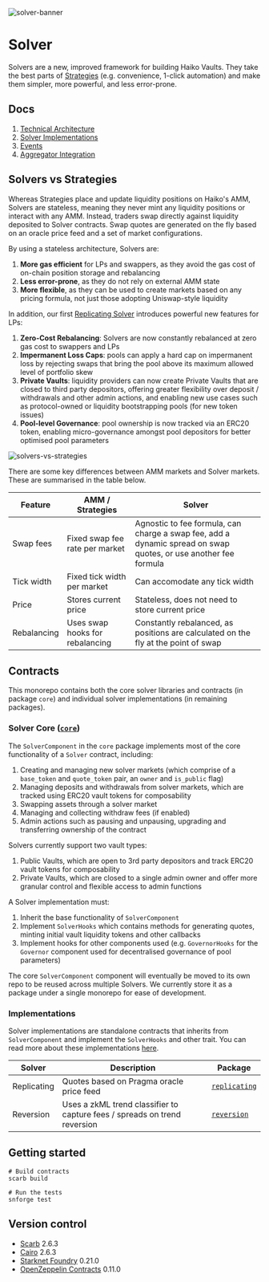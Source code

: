 ![solver-banner](https://github.com/user-attachments/assets/e9db3d1f-089a-42fa-9a4f-ebb33815140a)

# Solver

Solvers are a new, improved framework for building Haiko Vaults. They take the best parts of [Strategies](https://haiko-docs.gitbook.io/docs/protocol/strategy-vaults) (e.g. convenience, 1-click automation) and make them simpler, more powerful, and less error-prone.

## Docs

1. [Technical Architecture](./docs/1-technical-architecture.md)
2. [Solver Implementations](./docs/2-solver-implementations.md)
3. [Events](./docs/3-events.md)
4. [Aggregator Integration](./docs/4-aggregator-integration.md)

## Solvers vs Strategies

Whereas Strategies place and update liquidity positions on Haiko's AMM, Solvers are stateless, meaning they never mint any liquidity positions or interact with any AMM. Instead, traders swap directly against liquidity deposited to Solver contracts. Swap quotes are generated on the fly based on an oracle price feed and a set of market configurations.

By using a stateless architecture, Solvers are:

1. **More gas efficient** for LPs and swappers, as they avoid the gas cost of on-chain position storage and rebalancing
2. **Less error-prone**, as they do not rely on external AMM state
3. **More flexible**, as they can be used to create markets based on any pricing formula, not just those adopting Uniswap-style liquidity

In addition, our first [Replicating Solver](./packages/replicating/) introduces powerful new features for LPs:

1. **Zero-Cost Rebalancing**: Solvers are now constantly rebalanced at zero gas cost to swappers and LPs
2. **Impermanent Loss Caps**: pools can apply a hard cap on impermanent loss by rejecting swaps that bring the pool above its maximum allowed level of portfolio skew
3. **Private Vaults**: liquidity providers can now create Private Vaults that are closed to third party depositors, offering greater flexibility over deposit / withdrawals and other admin actions, and enabling new use cases such as protocol-owned or liquidity bootstrapping pools (for new token issues)
4. **Pool-level Governance**: pool ownership is now tracked via an ERC20 token, enabling micro-governance amongst pool depositors for better optimised pool parameters

![solvers-vs-strategies](https://github.com/user-attachments/assets/c6d884d8-dab5-4030-b0a5-44d4a4ceea81)

There are some key differences between AMM markets and Solver markets. These are summarised in the table below.

| Feature     | AMM / Strategies                | Solver                                                                                                          |
| ----------- | ------------------------------- | --------------------------------------------------------------------------------------------------------------- |
| Swap fees   | Fixed swap fee rate per market  | Agnostic to fee formula, can charge a swap fee, add a dynamic spread on swap quotes, or use another fee formula |
| Tick width  | Fixed tick width per market     | Can accomodate any tick width                                                                                   |
| Price       | Stores current price            | Stateless, does not need to store current price                                                                 |
| Rebalancing | Uses swap hooks for rebalancing | Constantly rebalanced, as positions are calculated on the fly at the point of swap                              |

## Contracts

This monorepo contains both the core solver libraries and contracts (in package `core`) and individual solver implementations (in remaining packages).

### Solver Core ([`core`](./packages/core/))

The `SolverComponent` in the `core` package implements most of the core functionality of a `Solver` contract, including:

1. Creating and managing new solver markets (which comprise of a `base_token` and `quote_token` pair, an `owner` and `is_public` flag)
2. Managing deposits and withdrawals from solver markets, which are tracked using ERC20 vault tokens for composability
3. Swapping assets through a solver market
4. Managing and collecting withdraw fees (if enabled)
5. Admin actions such as pausing and unpausing, upgrading and transferring ownership of the contract

Solvers currently support two vault types:

1. Public Vaults, which are open to 3rd party depositors and track ERC20 vault tokens for composability
2. Private Vaults, which are closed to a single admin owner and offer more granular control and flexible access to admin functions

A Solver implementation must:

1. Inherit the base functionality of `SolverComponent`
2. Implement `SolverHooks` which contains methods for generating quotes, minting initial vault liquidity tokens and other callbacks
3. Implement hooks for other components used (e.g. `GovernorHooks` for the `Governor` component used for decentralised governance of pool parameters)

The core `SolverComponent` component will eventually be moved to its own repo to be reused across multiple Solvers. We currently store it as a package under a single monorepo for ease of development.

### Implementations

Solver implementations are standalone contracts that inherits from `SolverComponent` and implement the `SolverHooks` and other trait. You can read more about these implementations [here](./docs/4-solver-implementations.md).

| Solver      | Description                                                               | Package                                  |
| ----------- | ------------------------------------------------------------------------- | ---------------------------------------- |
| Replicating | Quotes based on Pragma oracle price feed                                  | [`replicating`](./packages/replicating/) |
| Reversion   | Uses a zkML trend classifier to capture fees / spreads on trend reversion | [`reversion`](./packages/reversion/)     |

## Getting started

```shell
# Build contracts
scarb build

# Run the tests
snforge test
```

## Version control

- [Scarb](https://github.com/software-mansion/scarb) 2.6.3
- [Cairo](https://github.com/starkware-libs/cairo) 2.6.3
- [Starknet Foundry](https://github.com/foundry-rs/starknet-foundry) 0.21.0
- [OpenZeppelin Contracts](https://github.com/OpenZeppelin/cairo-contracts/) 0.11.0

